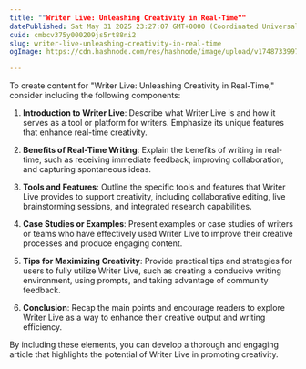 ```yaml
---
title: ""Writer Live: Unleashing Creativity in Real-Time""
datePublished: Sat May 31 2025 23:27:07 GMT+0000 (Coordinated Universal Time)
cuid: cmbcv375y000209js5rt88ni2
slug: writer-live-unleashing-creativity-in-real-time
ogImage: https://cdn.hashnode.com/res/hashnode/image/upload/v1748733997059/89e4062e-280f-4036-80ba-43fb877aaac1.png

---
```


To create content for "Writer Live: Unleashing Creativity in Real-Time," consider including the following components:

1. **Introduction to Writer Live**: Describe what Writer Live is and how it serves as a tool or platform for writers. Emphasize its unique features that enhance real-time creativity.
    
2. **Benefits of Real-Time Writing**: Explain the benefits of writing in real-time, such as receiving immediate feedback, improving collaboration, and capturing spontaneous ideas.
    
3. **Tools and Features**: Outline the specific tools and features that Writer Live provides to support creativity, including collaborative editing, live brainstorming sessions, and integrated research capabilities.
    
4. **Case Studies or Examples**: Present examples or case studies of writers or teams who have effectively used Writer Live to improve their creative processes and produce engaging content.
    
5. **Tips for Maximizing Creativity**: Provide practical tips and strategies for users to fully utilize Writer Live, such as creating a conducive writing environment, using prompts, and taking advantage of community feedback.
    
6. **Conclusion**: Recap the main points and encourage readers to explore Writer Live as a way to enhance their creative output and writing efficiency.
    

By including these elements, you can develop a thorough and engaging article that highlights the potential of Writer Live in promoting creativity.